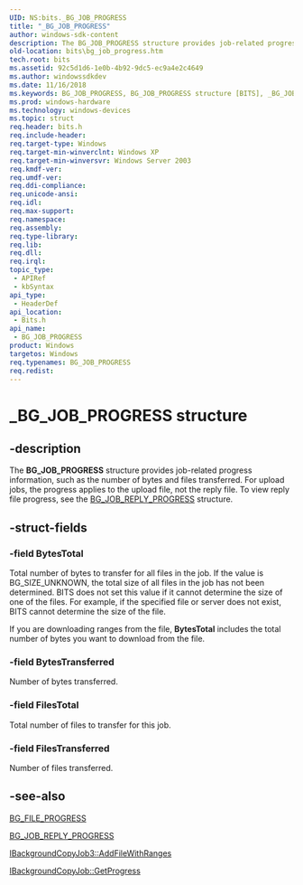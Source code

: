 ```yaml
---
UID: NS:bits._BG_JOB_PROGRESS
title: "_BG_JOB_PROGRESS"
author: windows-sdk-content
description: The BG_JOB_PROGRESS structure provides job-related progress information, such as the number of bytes and files transferred.
old-location: bits\bg_job_progress.htm
tech.root: bits
ms.assetid: 92c5d1d6-1e0b-4b92-9dc5-ec9a4e2c4649
ms.author: windowssdkdev
ms.date: 11/16/2018
ms.keywords: BG_JOB_PROGRESS, BG_JOB_PROGRESS structure [BITS], _BG_JOB_PROGRESS, _drz_bg_job_progress, bits.bg_job_progress, bits/BG_JOB_PROGRESS
ms.prod: windows-hardware
ms.technology: windows-devices
ms.topic: struct
req.header: bits.h
req.include-header: 
req.target-type: Windows
req.target-min-winverclnt: Windows XP
req.target-min-winversvr: Windows Server 2003
req.kmdf-ver: 
req.umdf-ver: 
req.ddi-compliance: 
req.unicode-ansi: 
req.idl: 
req.max-support: 
req.namespace: 
req.assembly: 
req.type-library: 
req.lib: 
req.dll: 
req.irql: 
topic_type:
 - APIRef
 - kbSyntax
api_type:
 - HeaderDef
api_location:
 - Bits.h
api_name:
 - BG_JOB_PROGRESS
product: Windows
targetos: Windows
req.typenames: BG_JOB_PROGRESS
req.redist: 
---
```


# _BG_JOB_PROGRESS structure


## -description


The 
<b>BG_JOB_PROGRESS</b> structure provides job-related progress information, such as the number of bytes and files transferred. For upload jobs, the progress applies to the upload file, not the reply file. To view reply file progress, see the 
<a href="https://msdn.microsoft.com/en-us/library/Aa362808(v=VS.85).aspx">BG_JOB_REPLY_PROGRESS</a> structure.


## -struct-fields




### -field BytesTotal

Total number of bytes to transfer for all files in the job. If the value is BG_SIZE_UNKNOWN, the total size of all files in the job has not been determined. BITS does not set this value if it cannot determine the size of one of the files. For example, if the specified file or server does not exist, BITS cannot determine the size of the file.

If you are downloading ranges from the file, <b>BytesTotal</b> includes the total number of bytes you want to download from the file.


### -field BytesTransferred

Number of bytes transferred.


### -field FilesTotal

Total number of files to transfer for this job.


### -field FilesTransferred

Number of files transferred.


## -see-also




<a href="https://msdn.microsoft.com/en-us/library/Aa362801(v=VS.85).aspx">BG_FILE_PROGRESS</a>



<a href="https://msdn.microsoft.com/en-us/library/Aa362808(v=VS.85).aspx">BG_JOB_REPLY_PROGRESS</a>



<a href="https://msdn.microsoft.com/en-us/library/Aa362991(v=VS.85).aspx">IBackgroundCopyJob3::AddFileWithRanges</a>



<a href="https://msdn.microsoft.com/en-us/library/Aa363034(v=VS.85).aspx">IBackgroundCopyJob::GetProgress</a>
 

 

